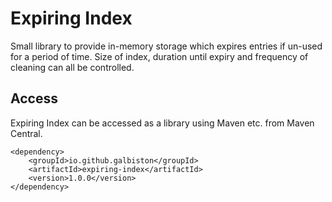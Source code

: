 # Expiring Index

Small library to provide in-memory storage which expires entries if un-used for a period of time.
Size of index, duration until expiry and frequency of cleaning can all be controlled.

## Access
Expiring Index can be accessed as a library using Maven etc. from Maven Central.

```
<dependency>
    <groupId>io.github.galbiston</groupId>
    <artifactId>expiring-index</artifactId>
    <version>1.0.0</version>
</dependency>
```